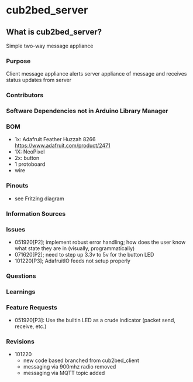 # cub2bed_server
## What is cub2bed_server? 
Simple two-way message appliance

### Purpose
Client message appliance alerts server appliance of message and receives status updates from server

### Contributors

### Software Dependencies not in Arduino Library Manager

### BOM
- 1x: Adafruit Feather Huzzah 8266 https://www.adafruit.com/product/2471
- 1X: NeoPixel
- 2x: button
- 1 protoboard
- wire

### Pinouts
- see Fritzing diagram

### Information Sources

### Issues
- 051920[P2]; implement robust error handling; how does the user know what state they are in (visually, programmatically)
- 071620[P2]; need to step up 3.3v to 5v for the button LED
- 101220[P3]; AdafruitIO feeds not setup properly

### Questions

### Learnings

### Feature Requests
- 051920[P3]: Use the builtin LED as a crude indicator (packet send, receive, etc.)
 
### Revisions
- 101220
	- new code based branched from cub2bed_client
	- messaging via 900mhz radio removed
	- messaging via MQTT topic added